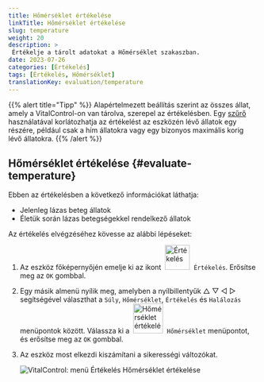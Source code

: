 ```yaml
---
title: Hőmérséklet értékelése
linkTitle: Hőmérséklet értékelése
slug: temperature
weight: 20
description: >
 Értékelje a tárolt adatokat a Hőmérséklet szakaszban.
date: 2023-07-26
categories: [Értékelés]
tags: [Értékelés, Hőmérséklet]
translationKey: evaluation/temperature
---
```

{{% alert title="Tipp" %}}
Alapértelmezett beállítás szerint az összes állat, amely a VitalControl-on van tárolva, szerepel az értékelésben. Egy [szűrő](../../filter/) használatával korlátozhatja az értékelést az eszközén lévő állatok egy részére, például csak a hím állatokra vagy egy bizonyos maximális korig lévő állatokra.
{{% /alert %}}

## Hőmérséklet értékelése {#evaluate-temperature}

Ebben az értékelésben a következő információkat láthatja:
- Jelenleg lázas beteg állatok
- Életük során lázas betegségekkel rendelkező állatok

Az értékelés elvégzéséhez kövesse az alábbi lépéseket:

1. Az eszköz főképernyőjén emelje ki az ikont &nbsp;<img src="/icons/main/evaluation.svg" width="50" align="bottom" alt="Értékelés" />&nbsp; `Értékelés`. Erősítse meg az `OK` gombbal.

2. Egy másik almenü nyílik meg, amelyben a nyílbillentyűk △ ▽ ◁ ▷ segítségével választhat a `Súly`, `Hőmérséklet`, `Értékelés` és `Halálozás` menüpontok között. Válassza ki a &nbsp;<img src="/icons/evaluation/temperature.svg" width="60" align="bottom" alt="Hőmérséklet értékelése" />&nbsp; `Hőmérséklet` menüpontot, és erősítse meg az `OK` gombbal.

3. Az eszköz most elkezdi kiszámítani a sikerességi változókat.

   ![VitalControl: menü Értékelés Hőmérséklet értékelése](../images/temperature.png "Hőmérséklet értékelése")

